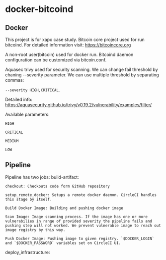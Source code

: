 # docker-bitcoind
## Docker

This project is for xapo case study. Bitcoin core project used for run bitcoind. For detailed information visit: https://bitcoincore.org

A non-root user(bitcoin) used for docker run. Bitcoind daemon configuration can be customized via bitcoin.conf.

Aquasec trivy used for security scanning. We can change fail threshold by chaning --severity parameter. We can use multiple threshold by separating commas:

`--severity HIGH,CRITICAL`.

Detailed info: https://aquasecurity.github.io/trivy/v0.19.2/vulnerability/examples/filter/

Available parameters:

`HIGH`

`CRITICAL`

`MEDIUM`

`LOW`

## Pipeline
Pipeline has two jobs:
build-artifact:

    checkout: Checkouts code form GitHub repository

    setup_remote_docker: Setups a remote docker daemon. CircleCI handles this stage by itself.

    Build Docker Image: Building and pushing docker image

    Scan Image: Image scanning process. If the image has one or more vulnerabilies in range of provided severity the pipeline fails and pushing step will not worked. We prevent vulnerable image to reach out image registry by this way.

    Push Docker Image: Pushing image to given registry. `$DOCKER_LOGIN` and `$DOCKER_PASSWORD` variables set on CircleCI UI.

deploy_infrastructure:
